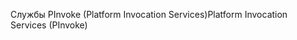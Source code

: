 <span data-ttu-id="2973e-101">Службы PInvoke (Platform Invocation Services)</span><span class="sxs-lookup"><span data-stu-id="2973e-101">Platform Invocation Services (PInvoke)</span></span>